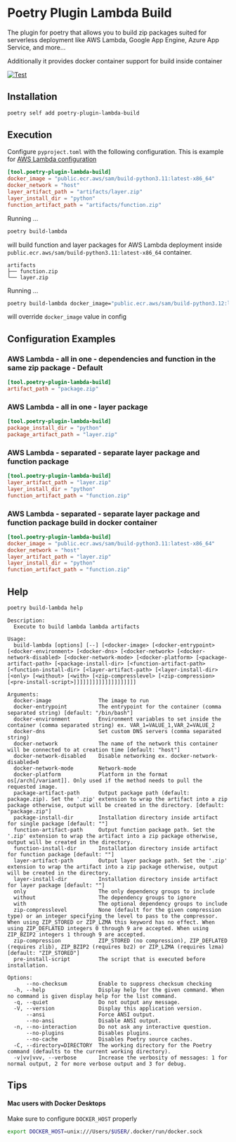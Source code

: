 # Poetry Plugin Lambda Build

The plugin for poetry that allows you to build zip packages suited for serverless deployment like AWS Lambda, Google App Engine, Azure App Service, and more...

Additionally it provides docker container support for build inside container

[![Test](https://github.com/micmurawski/poetry-plugin-lambda-build/actions/workflows/test.yml/badge.svg)](https://github.com/micmurawski/poetry-plugin-lambda-build/actions/workflows/test.yml)

## Installation

```bash
poetry self add poetry-plugin-lambda-build
```

## Execution

Configure `pyproject.toml` with the following configuration. This is example for [AWS Lambda configuration](#aws)

```.toml
[tool.poetry-plugin-lambda-build]
docker_image = "public.ecr.aws/sam/build-python3.11:latest-x86_64"
docker_network = "host"
layer_artifact_path = "artifacts/layer.zip"
layer_install_dir = "python"
function_artifact_path = "artifacts/function.zip"
```

Running ...

```bash
poetry build-lambda
```
will build function and layer packages for AWS Lambda deployment inside `public.ecr.aws/sam/build-python3.11:latest-x86_64` container.

```
artifacts
├── function.zip
└── layer.zip
```

Running ...

```bash
poetry build-lambda docker_image="public.ecr.aws/sam/build-python3.12:latest-x86_64"
```

will override `docker_image` value in config 

## Configuration Examples
### AWS Lambda - all in one - dependencies and function in the same zip package - Default

```.toml
[tool.poetry-plugin-lambda-build]
artifact_path = "package.zip"
```

### AWS Lambda - all in one - layer package
```.toml
[tool.poetry-plugin-lambda-build]
package_install_dir = "python"
package_artifact_path = "layer.zip"
```
### AWS Lambda - separated - separate layer package and function package

```.toml
[tool.poetry-plugin-lambda-build]
layer_artifact_path = "layer.zip"
layer_install_dir = "python"
function_artifact_path = "function.zip"
```
### <a name="aws"></a>AWS Lambda - separated - separate layer package and function package build in docker container

```.toml
[tool.poetry-plugin-lambda-build]
docker_image = "public.ecr.aws/sam/build-python3.11:latest-x86_64"
docker_network = "host"
layer_artifact_path = "layer.zip"
layer_install_dir = "python"
function_artifact_path = "function.zip"
```

## Help

```bash
poetry build-lambda help
```

```
Description:
  Execute to build lambda lambda artifacts

Usage:
  build-lambda [options] [--] [<docker-image> [<docker-entrypoint> [<docker-environment> [<docker-dns> [<docker-network> [<docker-network-disabled> [<docker-network-mode> [<docker-platform> [<package-artifact-path> [<package-install-dir> [<function-artifact-path> [<function-install-dir> [<layer-artifact-path> [<layer-install-dir> [<only> [<without> [<with> [<zip-compresslevel> [<zip-compression> [<pre-install-script>]]]]]]]]]]]]]]]]]]]]

Arguments:
  docker-image               The image to run
  docker-entrypoint          The entrypoint for the container (comma separated string) [default: "/bin/bash"]
  docker-environment         Environment variables to set inside the container (comma separated string) ex. VAR_1=VALUE_1,VAR_2=VALUE_2
  docker-dns                 Set custom DNS servers (comma separated string)
  docker-network             The name of the network this container will be connected to at creation time [default: "host"]
  docker-network-disabled    Disable networking ex. docker-network-disabled=0
  docker-network-mode        Network-mode
  docker-platform            Platform in the format os[/arch[/variant]]. Only used if the method needs to pull the requested image.
  package-artifact-path      Output package path (default: package.zip). Set the '.zip' extension to wrap the artifact into a zip package otherwise, output will be created in the directory. [default: "package.zip"]
  package-install-dir        Installation directory inside artifact for single package [default: ""]
  function-artifact-path     Output function package path. Set the '.zip' extension to wrap the artifact into a zip package otherwise, output will be created in the directory.
  function-install-dir       Installation directory inside artifact for function package [default: ""]
  layer-artifact-path        Output layer package path. Set the '.zip' extension to wrap the artifact into a zip package otherwise, output will be created in the directory.
  layer-install-dir          Installation directory inside artifact for layer package [default: ""]
  only                       The only dependency groups to include
  without                    The dependency groups to ignore
  with                       The optional dependency groups to include
  zip-compresslevel          None (default for the given compression type) or an integer specifying the level to pass to the compressor. When using ZIP_STORED or ZIP_LZMA this keyword has no effect. When using ZIP_DEFLATED integers 0 through 9 are accepted. When using ZIP_BZIP2 integers 1 through 9 are accepted.
  zip-compression            ZIP_STORED (no compression), ZIP_DEFLATED (requires zlib), ZIP_BZIP2 (requires bz2) or ZIP_LZMA (requires lzma) [default: "ZIP_STORED"]
  pre-install-script         The script that is executed before installation.

Options:
      --no-checksum          Enable to suppress checksum checking
  -h, --help                 Display help for the given command. When no command is given display help for the list command.
  -q, --quiet                Do not output any message.
  -V, --version              Display this application version.
      --ansi                 Force ANSI output.
      --no-ansi              Disable ANSI output.
  -n, --no-interaction       Do not ask any interactive question.
      --no-plugins           Disables plugins.
      --no-cache             Disables Poetry source caches.
  -C, --directory=DIRECTORY  The working directory for the Poetry command (defaults to the current working directory).
  -v|vv|vvv, --verbose       Increase the verbosity of messages: 1 for normal output, 2 for more verbose output and 3 for debug.
```

## Tips
#### Mac users with Docker Desktops
Make sure to configure `DOCKER_HOST` properly
```bash
export DOCKER_HOST=unix:///Users/$USER/.docker/run/docker.sock
```